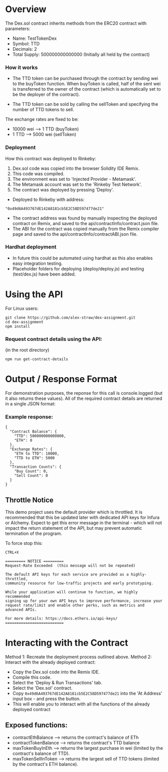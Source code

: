 # Overview

The Dex.sol contract inherits methods from the ERC20 contract with parameters:
  + Name: TestTokenDex
  + Symbol: TTD
  + Decimals: 2
  + Total Supply: 500000000000000 (Initially all held by the contract)
   
### How it works

+ The TTD token can be purchased through the contract by sending wei to the buyToken function. When buyToken is called, half of the sent wei is transferred to the owner of the contract (which is automatically set to be the deployer of the contract).

+ The TTD token can be sold by calling the sellToken and specifying the number of TTD tokens to sell. 

The exchange rates are fixed to be:

+ 10000 wei --> 1 TTD (buyToken)
+ 1 TTD --> 5000 wei (sellToken)

### Deployment

How this contract was deployed to Rinkeby:
1. Dex.sol code was copied into the browser Solidity IDE Remix.
2. This code was compiled.
3. The environment was set to 'Injected Provider - Metamask'.
4. The Metamask account was set to the 'Rinkeby Test Network'.
5. The contract was deployed by pressing 'Deploy'.

+ Deployed to Rinkeby with address:

`
"0x49d6A493767dE142A8181cb5E2C58D597477de21"
`

+ The contract address was found by manually inspecting the deployed contract on Remix, and saved to the api/contractInfo/contract.json file.
+ The ABI for the contract was copied manually from the Remix compiler page and saved to the api/contractInfo/contractABI.json file.

### Hardhat deployment
+ In future this could be automated using hardhat as this also enables easy integration testing.
+ Placeholder folders for deploying (deploy/deploy.js) and testing (test/dex.js) have been added.

# Using the API

For Linux users:
```
git clone https://github.com/alex-straw/dex-assignment.git
cd dex-assignment
npm install
```

### Request contract details using the API:

(in the root directory)

```
npm run get-contract-details
```

# Output / Response Format

For demonstration purposes, the reponse for this call is console.logged (but it also returns these values). All of the required contract details are returned in a single JSON format:

### Example response:

```
{
  "Contract Balance": {
    "TTD": 500000000000000,
    "ETH": 0
  },
  "Exchange Rates": {
    "ETH to TTD": 10000,
    "TTD to ETH": 5000
  },
  "Transaction Counts": {
    "Buy Count": 0,
    "Sell Count": 0
  }
}
```

## Throttle Notice

This demo project uses the default provider which is throttled. It is recommended that this be updated later with dedicated API keys for Infura or Alchemy. Expect to get this error message in the terminal - which will not impact the return statement of the API, but may prevent automatic termination of the program.

To force stop this:
```
CTRL+X
```

```
========= NOTICE =========
Request-Rate Exceeded  (this message will not be repeated)

The default API keys for each service are provided as a highly-throttled,
community resource for low-traffic projects and early prototyping.

While your application will continue to function, we highly recommended
signing up for your own API keys to improve performance, increase your
request rate/limit and enable other perks, such as metrics and advanced APIs.

For more details: https://docs.ethers.io/api-keys/
==========================
```

# Interacting with the Contract

Method 1: Recreate the deployment process outlined above.
Method 2: Interact with the already deployed contract:
  + Copy the Dex.sol code into the Remix IDE.
  + Compile this code.
  + Select the 'Deploy & Run Transactions' tab.
  + Select the 'Dex.sol' contract.
  + Copy `0x49d6A493767dE142A8181cb5E2C58D597477de21` into the 'At Address' input box - and press the button.
  + This will enable you to interact with all the functions of the already deployed contract

## Exposed functions:
  + contractEthBalance --> returns the contract's balance of ETh
  + contractTokenBalance --> returns the contract's TTD balance
  + maxTokenBuyInEth --> returns the largest purchase in wei (limited by the contract's balance of TTD).
  + maxTokenSellInToken --> returns the largest sell of TTD tokens (limited by the contract's ETH balance).
